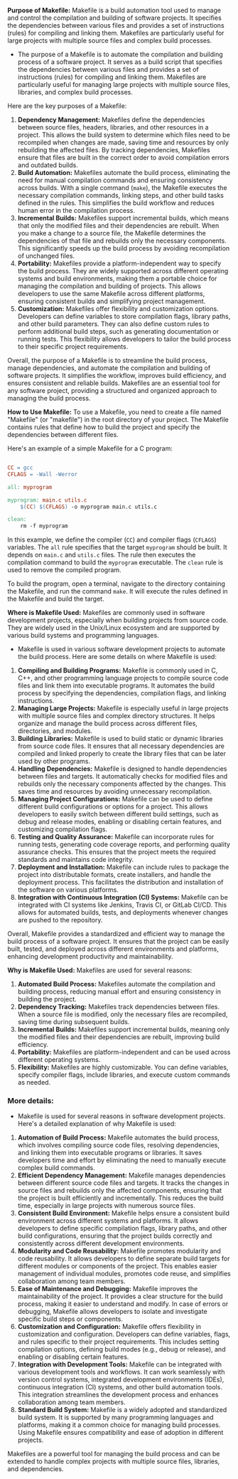 **Purpose of Makefile:** 
Makefile is a build automation tool used to manage and control the compilation and building of software projects. It specifies the dependencies between various files and provides a set of instructions (rules) for compiling and linking them. Makefiles are particularly useful for large projects with multiple source files and complex build processes.

- The purpose of a Makefile is to automate the compilation and building process of a software project. It serves as a build script that specifies the dependencies between various files and provides a set of instructions (rules) for compiling and linking them. Makefiles are particularly useful for managing large projects with multiple source files, libraries, and complex build processes.

Here are the key purposes of a Makefile: 
1. **Dependency Management:**  Makefiles define the dependencies between source files, headers, libraries, and other resources in a project. This allows the build system to determine which files need to be recompiled when changes are made, saving time and resources by only rebuilding the affected files. By tracking dependencies, Makefiles ensure that files are built in the correct order to avoid compilation errors and outdated builds. 
2. **Build Automation:**  Makefiles automate the build process, eliminating the need for manual compilation commands and ensuring consistency across builds. With a single command (`make`), the Makefile executes the necessary compilation commands, linking steps, and other build tasks defined in the rules. This simplifies the build workflow and reduces human error in the compilation process. 
3. **Incremental Builds:**  Makefiles support incremental builds, which means that only the modified files and their dependencies are rebuilt. When you make a change to a source file, the Makefile determines the dependencies of that file and rebuilds only the necessary components. This significantly speeds up the build process by avoiding recompilation of unchanged files. 
4. **Portability:**  Makefiles provide a platform-independent way to specify the build process. They are widely supported across different operating systems and build environments, making them a portable choice for managing the compilation and building of projects. This allows developers to use the same Makefile across different platforms, ensuring consistent builds and simplifying project management. 
5. **Customization:**  Makefiles offer flexibility and customization options. Developers can define variables to store compilation flags, library paths, and other build parameters. They can also define custom rules to perform additional build steps, such as generating documentation or running tests. This flexibility allows developers to tailor the build process to their specific project requirements.

Overall, the purpose of a Makefile is to streamline the build process, manage dependencies, and automate the compilation and building of software projects. It simplifies the workflow, improves build efficiency, and ensures consistent and reliable builds. Makefiles are an essential tool for any software project, providing a structured and organized approach to managing the build process.

**How to Use Makefile:** 
To use a Makefile, you need to create a file named "Makefile" (or "makefile") in the root directory of your project. The Makefile contains rules that define how to build the project and specify the dependencies between different files.

Here's an example of a simple Makefile for a C program:

```makefile

CC = gcc
CFLAGS = -Wall -Werror

all: myprogram

myprogram: main.c utils.c
    $(CC) $(CFLAGS) -o myprogram main.c utils.c

clean:
    rm -f myprogram
```



In this example, we define the compiler (`CC`) and compiler flags (`CFLAGS`) variables. The `all` rule specifies that the target `myprogram` should be built. It depends on `main.c` and `utils.c` files. The rule then executes the compilation command to build the `myprogram` executable. The `clean` rule is used to remove the compiled program.

To build the program, open a terminal, navigate to the directory containing the Makefile, and run the command `make`. It will execute the rules defined in the Makefile and build the target.

**Where is Makefile Used:** 
Makefiles are commonly used in software development projects, especially when building projects from source code. They are widely used in the Unix/Linux ecosystem and are supported by various build systems and programming languages.

- Makefile is used in various software development projects to automate the build process. Here are some details on where Makefile is used: 
1. **Compiling and Building Programs:**  Makefile is commonly used in C, C++, and other programming language projects to compile source code files and link them into executable programs. It automates the build process by specifying the dependencies, compilation flags, and linking instructions. 
2. **Managing Large Projects:**  Makefile is especially useful in large projects with multiple source files and complex directory structures. It helps organize and manage the build process across different files, directories, and modules. 
3. **Building Libraries:**  Makefile is used to build static or dynamic libraries from source code files. It ensures that all necessary dependencies are compiled and linked properly to create the library files that can be later used by other programs. 
4. **Handling Dependencies:**  Makefile is designed to handle dependencies between files and targets. It automatically checks for modified files and rebuilds only the necessary components affected by the changes. This saves time and resources by avoiding unnecessary recompilation. 
5. **Managing Project Configurations:**  Makefile can be used to define different build configurations or options for a project. This allows developers to easily switch between different build settings, such as debug and release modes, enabling or disabling certain features, and customizing compilation flags. 
6. **Testing and Quality Assurance:**  Makefile can incorporate rules for running tests, generating code coverage reports, and performing quality assurance checks. This ensures that the project meets the required standards and maintains code integrity. 
7. **Deployment and Installation:**  Makefile can include rules to package the project into distributable formats, create installers, and handle the deployment process. This facilitates the distribution and installation of the software on various platforms. 
8. **Integration with Continuous Integration (CI) Systems:**  Makefile can be integrated with CI systems like Jenkins, Travis CI, or GitLab CI/CD. This allows for automated builds, tests, and deployments whenever changes are pushed to the repository.

Overall, Makefile provides a standardized and efficient way to manage the build process of a software project. It ensures that the project can be easily built, tested, and deployed across different environments and platforms, enhancing development productivity and maintainability.

**Why is Makefile Used:** 
Makefiles are used for several reasons: 
1. **Automated Build Process:**  Makefiles automate the compilation and building process, reducing manual effort and ensuring consistency in building the project. 
2. **Dependency Tracking:**  Makefiles track dependencies between files. When a source file is modified, only the necessary files are recompiled, saving time during subsequent builds. 
3. **Incremental Builds:**  Makefiles support incremental builds, meaning only the modified files and their dependencies are rebuilt, improving build efficiency. 
4. **Portability:**  Makefiles are platform-independent and can be used across different operating systems. 
5. **Flexibility:**  Makefiles are highly customizable. You can define variables, specify compiler flags, include libraries, and execute custom commands as needed.

### More details:
- Makefile is used for several reasons in software development projects. Here's a detailed explanation of why Makefile is used: 
1. **Automation of Build Process:**  Makefile automates the build process, which involves compiling source code files, resolving dependencies, and linking them into executable programs or libraries. It saves developers time and effort by eliminating the need to manually execute complex build commands. 
2. **Efficient Dependency Management:**  Makefile manages dependencies between different source code files and targets. It tracks the changes in source files and rebuilds only the affected components, ensuring that the project is built efficiently and incrementally. This reduces the build time, especially in large projects with numerous source files. 
3. **Consistent Build Environment:**  Makefile helps ensure a consistent build environment across different systems and platforms. It allows developers to define specific compilation flags, library paths, and other build configurations, ensuring that the project builds correctly and consistently across different development environments. 
4. **Modularity and Code Reusability:**  Makefile promotes modularity and code reusability. It allows developers to define separate build targets for different modules or components of the project. This enables easier management of individual modules, promotes code reuse, and simplifies collaboration among team members. 
5. **Ease of Maintenance and Debugging:**  Makefile improves the maintainability of the project. It provides a clear structure for the build process, making it easier to understand and modify. In case of errors or debugging, Makefile allows developers to isolate and investigate specific build steps or components. 
6. **Customization and Configuration:**  Makefile offers flexibility in customization and configuration. Developers can define variables, flags, and rules specific to their project requirements. This includes setting compilation options, defining build modes (e.g., debug or release), and enabling or disabling certain features. 
7. **Integration with Development Tools:**  Makefile can be integrated with various development tools and workflows. It can work seamlessly with version control systems, integrated development environments (IDEs), continuous integration (CI) systems, and other build automation tools. This integration streamlines the development process and enhances collaboration among team members. 
8. **Standard Build System:**  Makefile is a widely adopted and standardized build system. It is supported by many programming languages and platforms, making it a common choice for managing build processes. Using Makefile ensures compatibility and ease of adoption in different projects.

Makefiles are a powerful tool for managing the build process and can be extended to handle complex projects with multiple source files, libraries, and dependencies.
